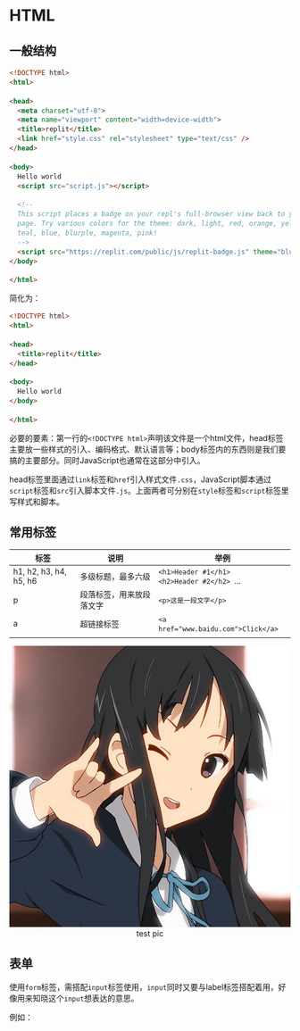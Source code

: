 # HTML

## 一般结构

```html
<!DOCTYPE html>
<html>

<head>
  <meta charset="utf-8">
  <meta name="viewport" content="width=device-width">
  <title>replit</title>
  <link href="style.css" rel="stylesheet" type="text/css" />
</head>

<body>
  Hello world
  <script src="script.js"></script>

  <!--
  This script places a badge on your repl's full-browser view back to your repl's cover
  page. Try various colors for the theme: dark, light, red, orange, yellow, lime, green,
  teal, blue, blurple, magenta, pink!
  -->
  <script src="https://replit.com/public/js/replit-badge.js" theme="blue" defer></script>
</body>

</html>
```

简化为：

```html
<!DOCTYPE html>
<html>

<head>
  <title>replit</title>
</head>

<body>
  Hello world
</body>

</html>
```

必要的要素：第一行的`<!DOCTYPE html>`声明该文件是一个html文件，head标签主要放一些样式的引入、编码格式、默认语言等；body标签内的东西则是我们要搞的主要部分。同时JavaScript也通常在这部分中引入。

head标签里面通过`link`标签和`href`引入样式文件`.css`，JavaScript脚本通过`script`标签和`src`引入脚本文件`.js`。上面两者可分别在`style`标签和`script`标签里写样式和脚本。



## 常用标签

| 标签                   | 说明                     | 举例                                              |
| ---------------------- | ------------------------ | ------------------------------------------------- |
| h1, h2, h3, h4, h5, h6 | 多级标题，最多六级       | `<h1>Header #1</h1> `<br>`<h2>Header #2</h2> `... |
| p                      | 段落标签，用来放段落文字 | `<p>这是一段文字</p>`                             |
| a                      | 超链接标签               | `<a href="www.baidu.com">Click</a>`               |
|                        |                          |                                                   |

<!-- 插入图片 -->

<div align=center>
<img width="550" src="../img/html/1.1.jpg"/>
</div>
<div align=center>test pic</div>



## 表单

使用`form`标签，需搭配`input`标签使用，`input`同时又要与label标签搭配着用，好像用来知晓这个`input`想表达的意思。

例如：












